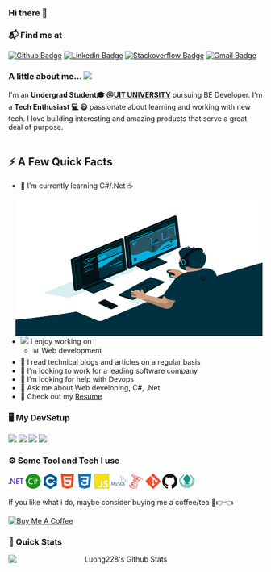 ### Hi there 👋

### 📬 Find me at
[![Github Badge](https://img.shields.io/badge/-Github-black?style=flat-square&logo=github)](https://github.com/luong228/) 
[![Linkedin Badge](https://img.shields.io/badge/-LinkedIn-blue?style=flat-square&logo=Linkedin&logoColor=white)](https://www.linkedin.com/in/luonghc228)
[![Stackoverflow Badge](https://img.shields.io/badge/-Stack%20overflow-FE7A16?style=flat-square&logo=stack-overflow&logoColor=white)](https://stackoverflow.com/users/21119166/anhluong059)
[![Gmail Badge](https://img.shields.io/badge/-Gmail-d14836?style=flat-square&logo=Gmail&logoColor=white)](mailto:luong228@gmail.com)


### A little about me...  <img src="https://media.giphy.com/media/VgCDAzcKvsR6OM0uWg/giphy.gif" width="50"> 
I'm an **Undergrad Student🎓 [@UIT UNIVERSITY](https://www.uit.edu.vn)** pursuing BE Developer. I'm a **Tech Enthusiast 💻 😃** passionate about learning and working with new tech. I love building interesting and amazing products that serve a great deal of purpose. <br/><br/>




## ⚡️ A Few Quick Facts

- 🌱 I’m currently learning C#/.Net ☕
<img width="490" height="270" src="https://raw.githubusercontent.com/luong228/luong228/main/code.gif" align=right>

- <img src="https://media.giphy.com/media/WUlplcMpOCEmTGBtBW/giphy.gif" width="30">  I enjoy working on
  - 📊 Web development
- 📝 I read technical blogs and articles on a regular basis
- 👯 I’m looking to work for a leading software company
- 🤔 I’m looking for help with Devops
- 💬 Ask me about Web developing, C#, .Net
- 📙 Check out my [Resume](https://www.linkedin.com/in/luonghc228/)

  
### 🖥️ My DevSetup
<img src="https://img.shields.io/badge/Windows-555555.svg?&style=flat-square&logo=windows&logoColor=0078D6"> <img src="https://img.shields.io/badge/Chrome-555555.svg?&style=flat-square&logo=google-chrome&logoColor=FABC0C"> <img src="https://img.shields.io/badge/VS Code-555555?style=flat-square&logo=visual-studio-code&logoColor=007ACC"> <img src="https://img.shields.io/badge/Terminal-555555.svg?&style=flat-square&logo=powershell&logoColor=white">

### ⚙️ Some Tool and Tech I use
<code><img height="30" src="https://raw.githubusercontent.com/luong228/luong228/45f97f7a8765f9ee924f0f79f3be2721c0fa9c01/.net.svg"></code>
<code><img height="30" src="https://raw.githubusercontent.com/luong228/luong228/45f97f7a8765f9ee924f0f79f3be2721c0fa9c01/c%23.svg"></code>
<code><img height="30" src="https://raw.githubusercontent.com/luong228/luong228/45f97f7a8765f9ee924f0f79f3be2721c0fa9c01/c%2B%2B.svg"></code>
  <code><img height="30" src="https://raw.githubusercontent.com/luong228/luong228/45f97f7a8765f9ee924f0f79f3be2721c0fa9c01/html5.svg"></code>
<code><img height="30" src="https://raw.githubusercontent.com/luong228/luong228/45f97f7a8765f9ee924f0f79f3be2721c0fa9c01/css.svg"></code>
<code><img height="30" src="https://raw.githubusercontent.com/luong228/luong228/45f97f7a8765f9ee924f0f79f3be2721c0fa9c01/js.svg"></code>
<code><img height="30" src="https://raw.githubusercontent.com/luong228/luong228/45f97f7a8765f9ee924f0f79f3be2721c0fa9c01/mysql.svg"></code>
<code><img height="30" src="https://raw.githubusercontent.com/luong228/luong228/45f97f7a8765f9ee924f0f79f3be2721c0fa9c01/msserver.svg"></code>
<code><img height="30" src="https://raw.githubusercontent.com/luong228/luong228/45f97f7a8765f9ee924f0f79f3be2721c0fa9c01/git.svg"></code>
<code><img height="30" src="https://raw.githubusercontent.com/luong228/luong228/45f97f7a8765f9ee924f0f79f3be2721c0fa9c01/github.svg"></code>
<code><img height="30" src="https://raw.githubusercontent.com/luong228/luong228/45f97f7a8765f9ee924f0f79f3be2721c0fa9c01/gitkraken.svg"></code>

If you like what i do, maybe consider buying me a coffee/tea 🥺👉👈

<a href="https://www.buymeacoffee.com/luonghc228" target="_blank"><img src="https://cdn.buymeacoffee.com/buttons/v2/default-red.png" alt="Buy Me A Coffee" width="150" ></a>

### 🚀 Quick Stats
<p align="center">
<img width="450" align="left" src="https://github-readme-stats-defcon27.vercel.app/api?username=luong228&show_icons=true&line_height=21&theme=react" alt="Luong228's Github Stats" />
</p>


